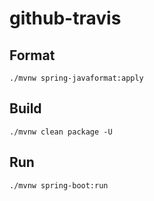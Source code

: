 # github-travis

## Format
```shell
./mvnw spring-javaformat:apply
```

## Build
```shell
./mvnw clean package -U
```

## Run
```shell
./mvnw spring-boot:run
